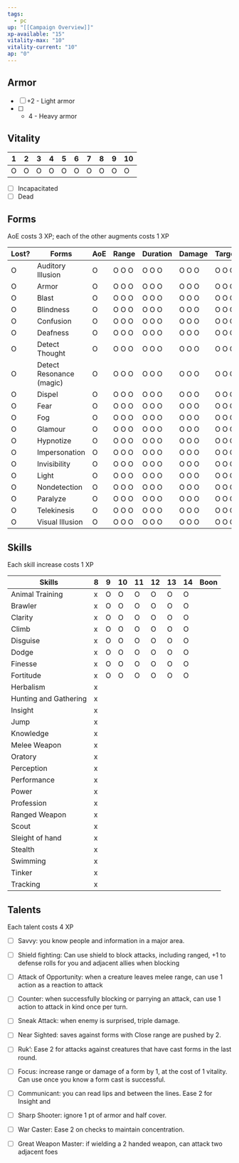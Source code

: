 ```yaml
---
tags:
  - pc
up: "[[Campaign Overview]]"
xp-available: "15"
vitality-max: "10"
vitality-current: "10"
ap: "0"
---
```

## Armor

- [ ] +2 - Light armor
- [ ] + 4 - Heavy armor

## Vitality

| 1   | 2   | 3   | 4   | 5   | 6   | 7   | 8   | 9   | 10  |
| --- | --- | --- | --- | --- | --- | --- | --- | --- | --- |
| O   | O   | O   | O   | O   | O   | O   | O   | O   | O   |

- [ ] Incapacitated
- [ ] Dead

## Forms

AoE costs 3 XP; each of the other augments costs 1 XP

| Lost? | Forms                    | AoE | Range | Duration | Damage | Targets |
| ----- | ------------------------ | --- | ----- | -------- | ------ | ------- |
| O     | Auditory Illusion        | O   | O O O | O O O    | O O O  | O O O   |
| O     | Armor                    | O   | O O O | O O O    | O O O  | O O O   |
| O     | Blast                    | O   | O O O | O O O    | O O O  | O O O   |
| O     | Blindness                | O   | O O O | O O O    | O O O  | O O O   |
| O     | Confusion                | O   | O O O | O O O    | O O O  | O O O   |
| O     | Deafness                 | O   | O O O | O O O    | O O O  | O O O   |
| O     | Detect Thought           | O   | O O O | O O O    | O O O  | O O O   |
| O     | Detect Resonance (magic) | O   | O O O | O O O    | O O O  | O O O   |
| O     | Dispel                   | O   | O O O | O O O    | O O O  | O O O   |
| O     | Fear                     | O   | O O O | O O O    | O O O  | O O O   |
| O     | Fog                      | O   | O O O | O O O    | O O O  | O O O   |
| O     | Glamour                  | O   | O O O | O O O    | O O O  | O O O   |
| O     | Hypnotize                | O   | O O O | O O O    | O O O  | O O O   |
| O     | Impersonation            | O   | O O O | O O O    | O O O  | O O O   |
| O     | Invisibility             | O   | O O O | O O O    | O O O  | O O O   |
| O     | Light                    | O   | O O O | O O O    | O O O  | O O O   |
| O     | Nondetection             | O   | O O O | O O O    | O O O  | O O O   |
| O     | Paralyze                 | O   | O O O | O O O    | O O O  | O O O   |
| O     | Telekinesis              | O   | O O O | O O O    | O O O  | O O O   |
| O     | Visual Illusion          | O   | O O O | O O O    | O O O  | O O O   |


## Skills

Each skill increase costs 1 XP

| Skills                | 8   | 9   | 10  | 11  | 12  | 13  | 14  | Boon |
| --------------------- | --- | --- | --- | --- | --- | --- | --- | ---- |
| Animal Training       | x   | O   | O   | O   | O   | O   | O   |      |
| Brawler               | x   | O   | O   | O   | O   | O   | O   |      |
| Clarity               | x   | O   | O   | O   | O   | O   | O   |      |
| Climb                 | x   | O   | O   | O   | O   | O   | O   |      |
| Disguise              | x   | O   | O   | O   | O   | O   | O   |      |
| Dodge                 | x   | O   | O   | O   | O   | O   | O   |      |
| Finesse               | x   | O   | O   | O   | O   | O   | O   |      |
| Fortitude             | x   | O   | O   | O   | O   | O   | O   |      |
| Herbalism             | x   |     |     |     |     |     |     |      |
| Hunting and Gathering | x   |     |     |     |     |     |     |      |
| Insight               | x   |     |     |     |     |     |     |      |
| Jump                  | x   |     |     |     |     |     |     |      |
| Knowledge             | x   |     |     |     |     |     |     |      |
| Melee Weapon          | x   |     |     |     |     |     |     |      |
| Oratory               | x   |     |     |     |     |     |     |      |
| Perception            | x   |     |     |     |     |     |     |      |
| Performance           | x   |     |     |     |     |     |     |      |
| Power                 | x   |     |     |     |     |     |     |      |
| Profession            | x   |     |     |     |     |     |     |      |
| Ranged Weapon         | x   |     |     |     |     |     |     |      |
| Scout                 | x   |     |     |     |     |     |     |      |
| Sleight of hand       | x   |     |     |     |     |     |     |      |
| Stealth               | x   |     |     |     |     |     |     |      |
| Swimming              | x   |     |     |     |     |     |     |      |
| Tinker                | x   |     |     |     |     |     |     |      |
| Tracking              | x   |     |     |     |     |     |     |      |

## Talents

Each talent costs 4 XP

- [ ] Savvy: you know people and information in a major area.
- [ ] Shield fighting: Can use shield to block attacks, including ranged, +1 to defense rolls for you and adjacent allies when blocking
- [ ] Attack of Opportunity: when a creature leaves melee range, can use 1 action as a reaction to attack
- [ ] Counter: when successfully blocking or parrying an attack, can use 1 action to attack in kind once per turn.
- [ ] Sneak Attack: when enemy is surprised, triple damage.
- [ ] Near Sighted: saves against forms with Close range are pushed by 2.
- [ ] Ruk’: Ease 2 for attacks against creatures that have cast forms in the last round.
- [ ] Focus: increase range or damage of a form by 1, at the cost of 1 vitality. Can use once you know a form cast is successful.
- [ ] Communicant: you can read lips and between the lines. Ease 2 for Insight and 
- [ ] Sharp Shooter: ignore 1 pt of armor and half cover. 
- [ ] War Caster: Ease 2 on checks to maintain concentration.
- [ ] Great Weapon Master: if wielding a 2 handed weapon, can attack two adjacent foes

